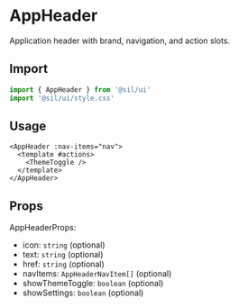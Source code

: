 # AppHeader

Application header with brand, navigation, and action slots.

## Import

```ts
import { AppHeader } from '@sil/ui'
import '@sil/ui/style.css'
```

## Usage

```vue
<AppHeader :nav-items="nav">
  <template #actions>
    <ThemeToggle />
  </template>
</AppHeader>
```

## Props

AppHeaderProps:
- icon: `string` (optional)
- text: `string` (optional)
- href: `string` (optional)
- navItems: `AppHeaderNavItem[]` (optional)
- showThemeToggle: `boolean` (optional)
- showSettings: `boolean` (optional)